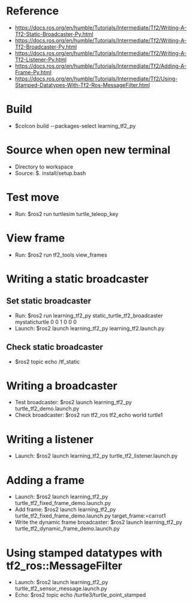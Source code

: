 # Reference
- https://docs.ros.org/en/humble/Tutorials/Intermediate/Tf2/Writing-A-Tf2-Static-Broadcaster-Py.html
- https://docs.ros.org/en/humble/Tutorials/Intermediate/Tf2/Writing-A-Tf2-Broadcaster-Py.html
- https://docs.ros.org/en/humble/Tutorials/Intermediate/Tf2/Writing-A-Tf2-Listener-Py.html
- https://docs.ros.org/en/humble/Tutorials/Intermediate/Tf2/Adding-A-Frame-Py.html
- https://docs.ros.org/en/humble/Tutorials/Intermediate/Tf2/Using-Stamped-Datatypes-With-Tf2-Ros-MessageFilter.html

# Build
- $colcon build --packages-select learning_tf2_py

# Source when open new terminal
- Directory to workspace
- Source: $. install/setup.bash

# Test move
- Run: $ros2 run turtlesim turtle_teleop_key

# View frame
- Run: $ros2 run tf2_tools view_frames

# Writing a static broadcaster
## Set static broadcaster
- Run: $ros2 run learning_tf2_py static_turtle_tf2_broadcaster mystaticturtle 0 0 1 0 0 0
- Launch: $ros2 launch learning_tf2_py learning_tf2.launch.py
## Check static broadcaster
- $ros2 topic echo /tf_static

# Writing a broadcaster
- Test broadcaster: $ros2 launch learning_tf2_py turtle_tf2_demo.launch.py
- Check broadcaster: $ros2 run tf2_ros tf2_echo world turtle1

# Writing a listener
- Launch: $ros2 launch learning_tf2_py turtle_tf2_listener.launch.py

# Adding a frame
- Launch: $ros2 launch learning_tf2_py turtle_tf2_fixed_frame_demo.launch.py
- Add frame: $ros2 launch learning_tf2_py turtle_tf2_fixed_frame_demo.launch.py target_frame:=carrot1
- Write the dynamic frame broadcaster: $ros2 launch learning_tf2_py turtle_tf2_dynamic_frame_demo.launch.py

# Using stamped datatypes with tf2_ros::MessageFilter
- Launch: $ros2 launch learning_tf2_py turtle_tf2_sensor_message.launch.py
- Echo: $ros2 topic echo /turtle3/turtle_point_stamped